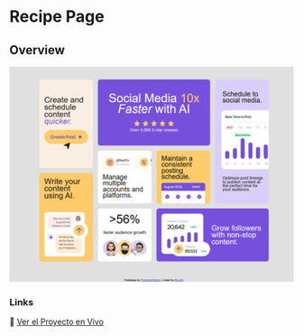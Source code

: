 # Recipe Page 

## Overview


![alt text](doc/img/img.png)

### Links

🚀 [Ver el Proyecto en Vivo](https://borghii.github.io/Recipe-Page-HTML-CSS-4/)

